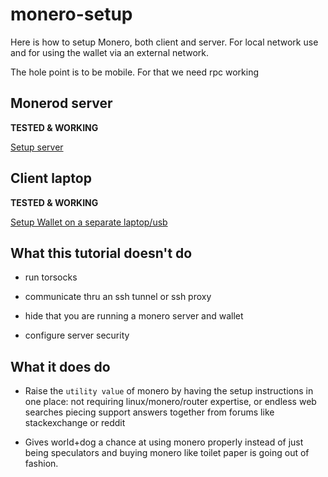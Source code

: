 # monero-setup
Here is how to setup Monero, both client and server. For local network use and for using the wallet via an external network.

The hole point is to be mobile. For that we need rpc working

Monerod server 
------------------

**TESTED & WORKING**

[Setup server](https://github.com/grummerd/monero-setup/tree/master/server)

Client laptop
---------------

**TESTED & WORKING**

[Setup Wallet on a separate laptop/usb](https://github.com/grummerd/monero-setup/tree/master/client)


What this tutorial doesn't do
-------------------------------

- run torsocks

- communicate thru an ssh tunnel or ssh proxy

- hide that you are running a monero server and wallet

- configure server security

What it does do
----------------

- Raise the `utility value` of monero by having the setup instructions in one place: not requiring linux/monero/router expertise, or endless web searches piecing support answers together from forums like stackexchange or reddit 

- Gives world+dog a chance at using monero properly instead of just being speculators and buying monero like toilet paper is going out of fashion. 

